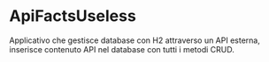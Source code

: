 # ApiFactsUseless
Applicativo che gestisce database con H2 attraverso un API esterna, inserisce contenuto API nel database con tutti i metodi CRUD.
